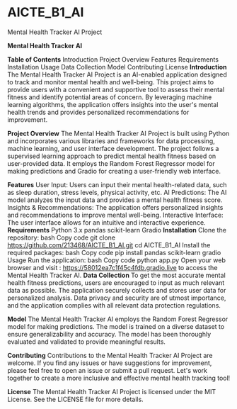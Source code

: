 # AICTE_B1_AI
Mental Health Tracker AI Project

****Mental Health Tracker AI****

**Table of Contents**
Introduction
Project Overview
Features
Requirements
Installation
Usage
Data Collection
Model
Contributing
License
**Introduction**
The Mental Health Tracker AI Project is an AI-enabled application designed to track and monitor mental health and well-being. This project aims to provide users with a convenient and supportive tool to assess their mental fitness and identify potential areas of concern. By leveraging machine learning algorithms, the application offers insights into the user's mental health trends and provides personalized recommendations for improvement.

**Project Overview**
The Mental Health Tracker AI Project is built using Python and incorporates various libraries and frameworks for data processing, machine learning, and user interface development. The project follows a supervised learning approach to predict mental health fitness based on user-provided data. It employs the Random Forest Regressor model for making predictions and Gradio for creating a user-friendly web interface.

**Features**
User Input: Users can input their mental health-related data, such as sleep duration, stress levels, physical activity, etc.
AI Predictions: The AI model analyzes the input data and provides a mental health fitness score.
Insights & Recommendations: The application offers personalized insights and recommendations to improve mental well-being.
Interactive Interface: The user interface allows for an intuitive and interactive experience.
**Requirements**
Python 3.x
pandas
scikit-learn
Gradio
**Installation**
Clone the repository:
bash
Copy code
git clone https://github.com/213468/AICTE_B1_AI.git
cd AICTE_B1_AI
Install the required packages:
bash
Copy code
pip install pandas scikit-learn gradio
Usage
Run the application:
bash
Copy code
python app.py
Open your web browser and visit : https://58012ea7c1f45c4fdb.gradio.live to access the Mental Health Tracker AI.
**Data Collection**
To get the most accurate mental health fitness predictions, users are encouraged to input as much relevant data as possible. The application securely collects and stores user data for personalized analysis. Data privacy and security are of utmost importance, and the application complies with all relevant data protection regulations.

**Model**
The Mental Health Tracker AI employs the Random Forest Regressor model for making predictions. The model is trained on a diverse dataset to ensure generalizability and accuracy. The model has been thoroughly evaluated and validated to provide meaningful results.

**Contributing**
Contributions to the Mental Health Tracker AI Project are welcome. If you find any issues or have suggestions for improvement, please feel free to open an issue or submit a pull request. Let's work together to create a more inclusive and effective mental health tracking tool!

**License**
The Mental Health Tracker AI Project is licensed under the MIT License. See the LICENSE file for more details.
